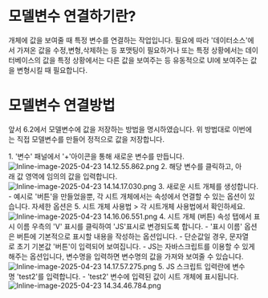 # 모델변수 연결하기란?

개체에 값을 보여줄 때 특정 변수를 연결하는 작업입니다.
필요에 따라 '데이터소스'에서 가져온 값을 수정,변형,삭제하는 등 포맷팅이 필요하거나 또는 특정 상황에서는 데이터베이스의 값을 특정 상황에서는 다른 값을 보여주는 등
유동적으로 UI에 보여주는 값을 변형시킬 때 필요합니다.

# 모델변수 연결방법

앞서 6.2에서 모델변수에 값을 저장하는 방법을 명시하였습니다. 위 방법대로 이번에는 직접 모델변수를 만들어 정적으로 값을 저장합니다.

1. '변수' 패널에서 '+'아이콘을 통해 새로운 변수를 만듭니다.
![Inline-image-2025-04-23 14.12.55.862.png](https://innowireless.dooray.com/wikis/3721907557634347007/files/4052378720724235059)
2. 해당 변수를 클릭하고, 아래 값 영역에 임의의 값을 입력합니다.
![Inline-image-2025-04-23 14.14.17.030.png](https://innowireless.dooray.com/wikis/3721907557634347007/files/4052379400877448710)
3. 새로운 시트 개체를 생성합니다.
- 예시로 '버튼'을 만들었을뿐, 각 시트 개체에서는 속성에서 연결할 수 있는 옵션이 있습니다. 자세한 옵션은 5. 시트 개체 사용법 > 각 시트개체 사용법에서 확인하세요.
![Inline-image-2025-04-23 14.16.06.551.png](https://innowireless.dooray.com/wikis/3721907557634347007/files/4052380320862552882)
4. 시트 개체 (버튼) 속성 탭에서 표시 이름 우측의 'V' 표시를 클릭하여 'JS'표시로 변경되도록 합니다.
- '표시 이름' 옵션은 버튼에 기본적으로 표시할 내용을 작성하는 옵션입니다.
- 단순값일 경우, 문자열로 초기 기본값 '버튼'이 입력되어 보여집니다.
- JS는 자바스크립트를 이용할 수 있게해주는 옵션입니다, 변수명을 입력하면 변수명의 값을 가져와 보여줄 수 있습니다.
![Inline-image-2025-04-23 14.17.57.275.png](https://innowireless.dooray.com/wikis/3721907557634347007/files/4052381248473341482)
5. JS 스크립트 입력란에 변수명 'test2'를 입력합니다.
- 'test2' 변수에 입력된 값이 시트 개체에 표시됩니다.
![Inline-image-2025-04-23 14.34.46.784.png](https://innowireless.dooray.com/wikis/3721907557634347007/files/4052389718789952587)
